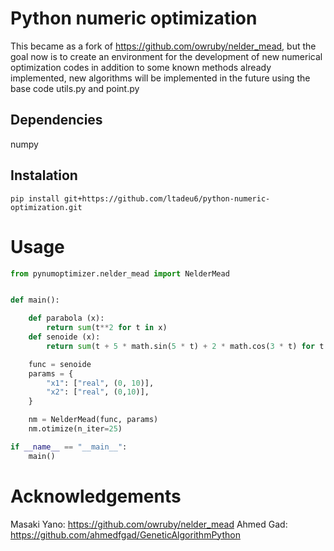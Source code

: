 # Python numeric optimization
This became as a fork of https://github.com/owruby/nelder_mead, but the goal now is to create an environment for the development of new numerical optimization codes in addition to some known methods already implemented, new algorithms will be implemented in the future using the base code utils.py and point.py

## Dependencies
numpy

## Instalation
```
pip install git+https://github.com/ltadeu6/python-numeric-optimization.git
```

# Usage

``` python
from pynumoptimizer.nelder_mead import NelderMead


def main():

    def parabola (x):
        return sum(t**2 for t in x)
    def senoide (x):
        return sum(t + 5 * math.sin(5 * t) + 2 * math.cos(3 * t) for t in x)

    func = senoide
    params = {
        "x1": ["real", (0, 10)],
        "x2": ["real", (0,10)],
    }

    nm = NelderMead(func, params)
    nm.otimize(n_iter=25)

if __name__ == "__main__":
    main()
```

# Acknowledgements

Masaki Yano: https://github.com/owruby/nelder_mead
Ahmed Gad: https://github.com/ahmedfgad/GeneticAlgorithmPython
